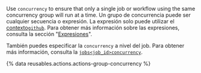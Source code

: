 Use `concurrency` to ensure that only a single job or workflow using the same concurrency group will run at a time. Un grupo de concurrencia puede ser cualquier secuencia o expresión. La expresión solo puede utilizar el [contexto`github`](/actions/learn-github-actions/contexts#github-context). Para obtener más información sobre las expresiones, consulta la sección "[Expresiones](/actions/learn-github-actions/expressions)".

También puedes especificar la `concurrency` a nivel del job. Para obtener más información, consulta la [`jobs<job_id>concurrency`](/actions/using-workflows/workflow-syntax-for-github-actions#jobsjob_idconcurrency).

{% data reusables.actions.actions-group-concurrency %}
